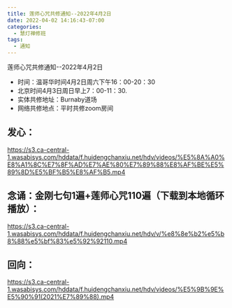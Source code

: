 ```yaml
---
title: 莲师心咒共修通知--2022年4月2日
date: 2022-04-02 14:16:43-07:00
categories:
  - 慧灯禅修班
tags:
  - 通知
---
```


莲师心咒共修通知--2022年4月2日

- 时间：温哥华时间4月2日周六下午16：00-20：30
- 北京时间4月3日周日早上7：00-11：30.
- 实体共修地址：Burnaby道场
- 网络共修地点：平时共修zoom房间

## 发心：

<https://s3.ca-central-1.wasabisys.com/hddata/f.huidengchanxiu.net/hdv/videos/%E5%8A%A0%E8%A1%8C%E7%8F%AD%E7%AE%80%E7%89%88%E8%AF%BE%E5%89%8D%E5%BF%B5%E8%AF%B5.mp4>


## 念诵：金刚七句1遍+莲师心咒110遍（下载到本地循环播放）：

<https://s3.ca-central-1.wasabisys.com/hddata/f.huidengchanxiu.net/hdv/v/%e8%8e%b2%e5%b8%88%e5%bf%83%e5%92%92110.mp4>


## 回向：

<https://s3.ca-central-1.wasabisys.com/hddata/f.huidengchanxiu.net/hdv/videos/%E5%9B%9E%E5%90%91(2021%E7%89%88).mp4>